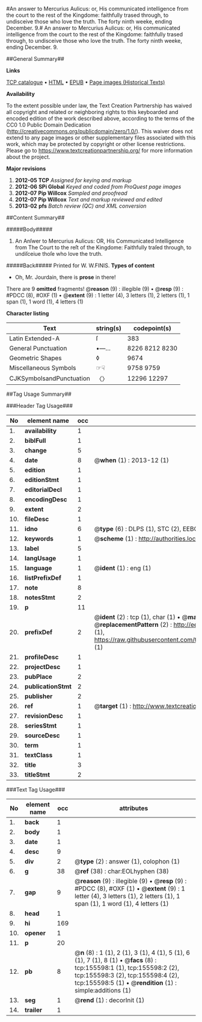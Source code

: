 #An answer to Mercurius Aulicus: or, His communicated intelligence from the court to the rest of the Kingdome: faithfully trased through, to undisceive those who love the truth. The forty ninth weeke, ending December. 9.#
An answer to Mercurius Aulicus: or, His communicated intelligence from the court to the rest of the Kingdome: faithfully trased through, to undisceive those who love the truth. The forty ninth weeke, ending December. 9.

##General Summary##

**Links**

[TCP catalogue](http://www.ota.ox.ac.uk/tcp/)  • 
[HTML](http://tei.it.ox.ac.uk/tcp/Texts-HTML/free/A75/A75421.html)  • 
[EPUB](http://tei.it.ox.ac.uk/tcp/Texts-EPUB/free/A75/A75421.epub) • 
[Page images (Historical Texts)](https://historicaltexts.jisc.ac.uk/eebo-99873471e)

**Availability**

To the extent possible under law, the Text Creation Partnership has waived all copyright and related or neighboring rights to this keyboarded and encoded edition of the work described above, according to the terms of the CC0 1.0 Public Domain Dedication (http://creativecommons.org/publicdomain/zero/1.0/). This waiver does not extend to any page images or other supplementary files associated with this work, which may be protected by copyright or other license restrictions. Please go to https://www.textcreationpartnership.org/ for more information about the project.

**Major revisions**

1. __2012-05__ __TCP__ *Assigned for keying and markup*
1. __2012-06__ __SPi Global__ *Keyed and coded from ProQuest page images*
1. __2012-07__ __Pip Willcox__ *Sampled and proofread*
1. __2012-07__ __Pip Willcox__ *Text and markup reviewed and edited*
1. __2013-02__ __pfs__ *Batch review (QC) and XML conversion*

##Content Summary##

#####Body#####

1. An Anſwer to Mercurius Aulicus: OR, His Communicated Intelligence from The Court to the reſt of the Kingdome: Faithfully traſed through, to undiſceiue thoſe who love the truth.

#####Back#####
Printed for W. W.FINIS.
**Types of content**

  * Oh, Mr. Jourdain, there is **prose** in there!

There are 9 **omitted** fragments! 
 @__reason__ (9) : illegible (9)  •  @__resp__ (9) : #PDCC (8), #OXF (1)  •  @__extent__ (9) : 1 letter (4), 3 letters (1), 2 letters (1), 1 span (1), 1 word (1), 4 letters (1)

**Character listing**


|Text|string(s)|codepoint(s)|
|---|---|---|
|Latin Extended-A|ſ|383|
|General Punctuation|•—…|8226 8212 8230|
|Geometric Shapes|◊|9674|
|Miscellaneous Symbols|☞☟|9758 9759|
|CJKSymbolsandPunctuation|〈〉|12296 12297|

##Tag Usage Summary##

###Header Tag Usage###

|No|element name|occ|attributes|
|---|---|---|---|
|1.|__availability__|1||
|2.|__biblFull__|1||
|3.|__change__|5||
|4.|__date__|8| @__when__ (1) : 2013-12 (1)|
|5.|__edition__|1||
|6.|__editionStmt__|1||
|7.|__editorialDecl__|1||
|8.|__encodingDesc__|1||
|9.|__extent__|2||
|10.|__fileDesc__|1||
|11.|__idno__|6| @__type__ (6) : DLPS (1), STC (2), EEBO-CITATION (1), PROQUEST (1), VID (1)|
|12.|__keywords__|1| @__scheme__ (1) : http://authorities.loc.gov/ (1)|
|13.|__label__|5||
|14.|__langUsage__|1||
|15.|__language__|1| @__ident__ (1) : eng (1)|
|16.|__listPrefixDef__|1||
|17.|__note__|8||
|18.|__notesStmt__|2||
|19.|__p__|11||
|20.|__prefixDef__|2| @__ident__ (2) : tcp (1), char (1)  •  @__matchPattern__ (2) : ([0-9\-]+):([0-9IVX]+) (1), (.+) (1)  •  @__replacementPattern__ (2) : http://eebo.chadwyck.com/downloadtiff?vid=$1&page=$2 (1), https://raw.githubusercontent.com/textcreationpartnership/Texts/master/tcpchars.xml#$1 (1)|
|21.|__profileDesc__|1||
|22.|__projectDesc__|1||
|23.|__pubPlace__|2||
|24.|__publicationStmt__|2||
|25.|__publisher__|2||
|26.|__ref__|1| @__target__ (1) : http://www.textcreationpartnership.org/docs/. (1)|
|27.|__revisionDesc__|1||
|28.|__seriesStmt__|1||
|29.|__sourceDesc__|1||
|30.|__term__|1||
|31.|__textClass__|1||
|32.|__title__|3||
|33.|__titleStmt__|2||


###Text Tag Usage###

|No|element name|occ|attributes|
|---|---|---|---|
|1.|__back__|1||
|2.|__body__|1||
|3.|__date__|1||
|4.|__desc__|9||
|5.|__div__|2| @__type__ (2) : answer (1), colophon (1)|
|6.|__g__|38| @__ref__ (38) : char:EOLhyphen (38)|
|7.|__gap__|9| @__reason__ (9) : illegible (9)  •  @__resp__ (9) : #PDCC (8), #OXF (1)  •  @__extent__ (9) : 1 letter (4), 3 letters (1), 2 letters (1), 1 span (1), 1 word (1), 4 letters (1)|
|8.|__head__|1||
|9.|__hi__|169||
|10.|__opener__|1||
|11.|__p__|20||
|12.|__pb__|8| @__n__ (8) : 1 (1), 2 (1), 3 (1), 4 (1), 5 (1), 6 (1), 7 (1), 8 (1)  •  @__facs__ (8) : tcp:155598:1 (1), tcp:155598:2 (2), tcp:155598:3 (2), tcp:155598:4 (2), tcp:155598:5 (1)  •  @__rendition__ (1) : simple:additions (1)|
|13.|__seg__|1| @__rend__ (1) : decorInit (1)|
|14.|__trailer__|1||
